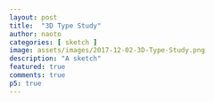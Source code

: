 ```yaml
---
layout: post
title:  "3D Type Study"
author: naoto
categories: [ sketch ]
image: assets/images/2017-12-02-3D-Type-Study.png
description: "A sketch"
featured: true
comments: true
p5: true
---
```


<div id = "p5sketch">
  <!-- p5 instance will be created here -->
</div>
<script>
//.parent("p5sketch")
let font;

function preload() {
  font = loadFont('{{ site.baseurl }}/assets/fonts/FreeSans.ttf');
}

let textTyped = 'december';
let points, bounds;

function setup() {
  createCanvas(400, 400, WEBGL).parent("p5sketch");
  if (textTyped.length > 0) {
    // get the points on font outline
    points = font.textToPoints(textTyped, 0, 0, 100, {
      sampleFactor: 0.1,
    });
    bounds = font.textBounds(textTyped, 0, 0, 100);
  }
}

function draw() {
  background(0);
  // margin border
  rotateY(millis() * 0.001);
  translate(-bounds.w * 0.5, bounds.h * 0.5);

  let l = 50;
  // lines
  stroke(255, 100);
  strokeWeight(1.0);
  let xx = map(millis() * 0.001 * 0.5 % 1, 0, 1, -500, 500);
  for (let i = 0; i < points.length - 1; i++) {
    if (xx - 100 < points[i].x && points[i].x < xx)
      line(points[i].x, points[i].y, -l, points[i].x, points[i].y, l);
  }

  // dots
  fill(255, 100);
  noStroke();
  for (let i = 0; i < points.length; i++) {
    if (xx - 100 < points[i].x && points[i].x < xx) continue;
    let diameter = 3;
    // on ervery second point
    push();
    translate(0, 0, -l);
    ellipse(points[i].x, points[i].y, diameter, diameter);
    pop();

    push();
    translate(0, 0, l);
    ellipse(points[i].x, points[i].y, diameter, diameter);
    pop();
  }
}
</script>